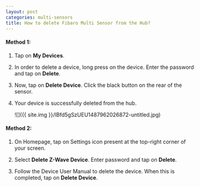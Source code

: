 ```yaml
---
layout: post
categories: multi-sensors
title: How to delete Fibaro Multi Sensor from the Hub?
---
```


#### **Method 1:**

1. Tap on **My Devices**.

2. In order to delete a device, long press on the device. Enter the password and tap on **Delete**.

3. Now, tap on **Delete Device**. Click the black button on the rear of the sensor.

4. Your device is successfully deleted from the hub.

    ![]({{ site.img }}/lBfd5gSzUEU1487962026872-untitled.jpg)

#### **Method 2:**

1. On Homepage, tap on Settings icon present at the top-right corner of your screen.

2. Select **Delete Z-Wave Device**. Enter password and tap on **Delete**.

3. Follow the Device User Manual to delete the device. When this is completed, tap on **Delete Device**.